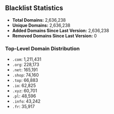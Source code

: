 ## Blacklist Statistics

- **Total Domains:** 2,636,238
- **Unique Domains:** 2,636,238
- **Added Domains Since Last Version:** 2,636,238
- **Removed Domains Since Last Version:** 0

### Top-Level Domain Distribution

-  `.com`: 1,211,431
-  `.org`: 228,173
-  `.net`: 165,191
-  `.shop`: 74,160
-  `.top`: 66,883
-  `.io`: 62,825
-  `.xyz`: 60,701
-  `.pl`: 48,596
-  `.info`: 43,242
-  `.fr`: 35,917
